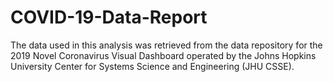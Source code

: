 # COVID-19-Data-Report
The data used in this analysis was retrieved from the data repository for the 2019 Novel Coronavirus Visual Dashboard operated by the Johns Hopkins University Center for Systems Science and Engineering (JHU CSSE).

